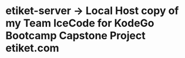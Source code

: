 # etiket-server -> Local Host copy of my Team IceCode for KodeGo Bootcamp Capstone Project etiket.com
